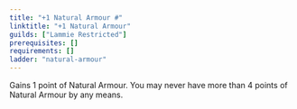 ```yaml
---
title: "+1 Natural Armour #"
linktitle: "+1 Natural Armour"
guilds: ["Lammie Restricted"]
prerequisites: []
requirements: []
ladder: "natural-armour"
---
```

Gains 1 point of Natural Armour. You may never have more than 4 points of Natural Armour by any means.